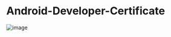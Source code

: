 # Android-Developer-Certificate

![image](https://user-images.githubusercontent.com/98683741/181235048-831af6d9-632f-4ad7-ac5f-1c1c2f78e2c8.png)
